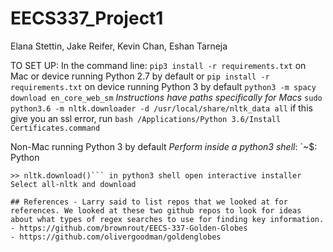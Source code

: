 # EECS337_Project1

Elana Stettin, Jake Reifer, Kevin Chan, Eshan Tarneja

TO SET UP:
In the command line:
`pip3 install -r requirements.txt` on Mac or device running Python 2.7 by default or `pip install -r requirements.txt` on device running Python 3 by default
`python3 -m spacy download en_core_web_sm`
*Instructions have paths specifically for Macs*
`sudo python3.6 -m nltk.downloader -d /usr/local/share/nltk_data all`
if this give you an ssl error, run 
`bash /Applications/Python 3.6/Install Certificates.command`

Non-Mac running Python 3 by default
*Perform inside a python3 shell*:
`~$: Python
>> 
```>> import nltk
>> nltk.download()``` in python3 shell open interactive installer
Select all-nltk and download

## References - Larry said to list repos that we looked at for references. We looked at these two github repos to look for ideas about what types of regex searches to use for finding key information. 
- https://github.com/brownrout/EECS-337-Golden-Globes
- https://github.com/olivergoodman/goldenglobes
